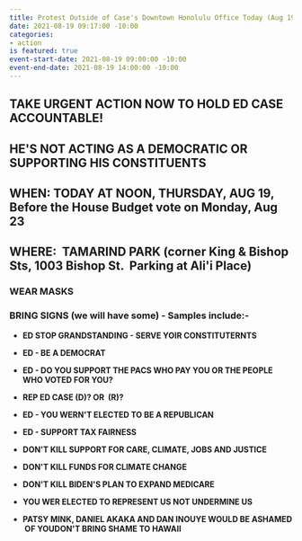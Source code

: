 ```yaml
---
title: Protest Outside of Case's Downtown Honolulu Office Today (Aug 19)
date: 2021-08-19 09:17:00 -10:00
categories:
- action
is featured: true
event-start-date: 2021-08-19 09:00:00 -10:00
event-end-date: 2021-08-19 14:00:00 -10:00
---
```


## **TAKE URGENT ACTION NOW TO HOLD ED CASE ACCOUNTABLE!**

## **HE'S NOT ACTING AS A DEMOCRATIC OR SUPPORTING HIS CONSTITUENTS**

## WHEN:    TODAY AT NOON, THURSDAY, AUG 19, Before the House Budget vote on Monday, Aug 23

## **WHERE:  TAMARIND PARK (corner King & Bishop Sts, 1003 Bishop St.  Parking at Ali'i Place)**

### **WEAR MASKS**

### **BRING SIGNS (we will have some) - Samples include:-**

* **ED STOP GRANDSTANDING - SERVE YOIR CONSTITUTERNTS**

* **ED - BE A DEMOCRAT**

* **ED - DO YOU SUPPORT THE PACS WHO PAY YOU OR THE PEOPLE WHO VOTED FOR YOU?**

* **REP ED CASE (D)? OR  (R)?**

* **ED - YOU WERN'T ELECTED TO BE A REPUBLICAN**

* **ED - SUPPORT TAX FAIRNESS**

* **DON'T KILL SUPPORT FOR CARE, CLIMATE, JOBS AND JUSTICE**

* **DON'T KILL FUNDS FOR CLIMATE CHANGE**

* **DON'T KILL BIDEN'S PLAN TO EXPAND MEDICARE**

* **YOU WER ELECTED TO REPRESENT US NOT UNDERMINE US**

* **PATSY MINK, DANIEL AKAKA AND DAN INOUYE WOULD BE ASHAMED  OF YOUDON'T BRING SHAME TO HAWAII**
